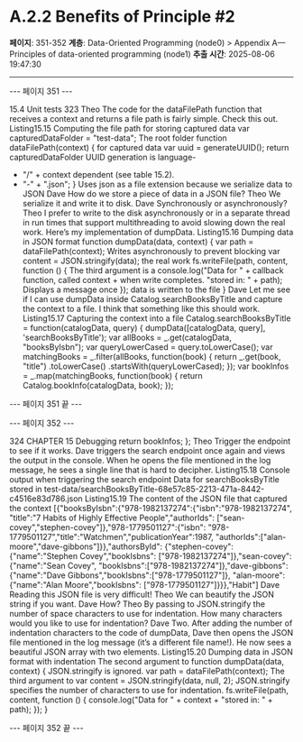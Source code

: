 # A.2.2 Benefits of Principle #2

**페이지**: 351-352
**계층**: Data-Oriented Programming (node0) > Appendix A—Principles of data-oriented programming (node1)
**추출 시간**: 2025-08-06 19:47:30

---


--- 페이지 351 ---

15.4 Unit tests 323
Theo The code for the dataFilePath function that receives a context and returns a
file path is fairly simple. Check this out.
Listing15.15 Computing the file path for storing captured data
var capturedDataFolder = "test-data";
The root folder
function dataFilePath(context) {
for captured data
var uuid = generateUUID();
return capturedDataFolder
UUID generation is language-
+ "/" + context
dependent (see table 15.2).
+ "-" + ".json";
}
Uses json as a file extension
because we serialize data to JSON
Dave How do we store a piece of data in a JSON file?
Theo We serialize it and write it to disk.
Dave Synchronously or asynchronously?
Theo I prefer to write to the disk asynchronously or in a separate thread in run times
that support multithreading to avoid slowing down the real work. Here’s my
implementation of dumpData.
Listing15.16 Dumping data in JSON format
function dumpData(data, context) {
var path = dataFilePath(context); Writes asynchronously
to prevent blocking
var content = JSON.stringify(data);
the real work
fs.writeFile(path, content, function () {
The third argument is a
console.log("Data for " +
callback function, called
context +
when write completes.
"stored in: " +
path);
Displays a message once
});
data is written to the file
}
Dave Let me see if I can use dumpData inside Catalog.searchBooksByTitle and
capture the context to a file. I think that something like this should work.
Listing15.17 Capturing the context into a file
Catalog.searchBooksByTitle = function(catalogData, query) {
dumpData([catalogData, query], 'searchBooksByTitle');
var allBooks = _.get(catalogData, "booksByIsbn");
var queryLowerCased = query.toLowerCase();
var matchingBooks = _.filter(allBooks, function(book) {
return _.get(book, "title")
.toLowerCase()
.startsWith(queryLowerCased);
});
var bookInfos = _.map(matchingBooks, function(book) {
return Catalog.bookInfo(catalogData, book);
});

--- 페이지 351 끝 ---


--- 페이지 352 ---

324 CHAPTER 15 Debugging
return bookInfos;
};
Theo Trigger the endpoint to see if it works.
Dave triggers the search endpoint once again and views the output in the console. When he
opens the file mentioned in the log message, he sees a single line that is hard to decipher.
Listing15.18 Console output when triggering the search endpoint
Data for searchBooksByTitle stored in
test-data/searchBooksByTitle-68e57c85-2213-471a-8442-c4516e83d786.json
Listing15.19 The content of the JSON file that captured the context
[{"booksByIsbn":{"978-1982137274":{"isbn":"978-1982137274",
"title":"7 Habits of Highly Effective People","authorIds":
["sean-covey","stephen-covey"]},"978-1779501127":{"isbn":
"978-1779501127","title":"Watchmen","publicationYear":1987,
"authorIds":["alan-moore","dave-gibbons"]}},"authorsById":
{"stephen-covey":{"name":"Stephen Covey","bookIsbns":
["978-1982137274"]},"sean-covey":{"name":"Sean Covey",
"bookIsbns":["978-1982137274"]},"dave-gibbons":
{"name":"Dave Gibbons","bookIsbns":["978-1779501127"]},
"alan-moore":{"name":"Alan Moore","bookIsbns":
["978-1779501127"]}}},"Habit"]
Dave Reading this JSON file is very difficult!
Theo We can beautify the JSON string if you want.
Dave How?
Theo By passing to JSON.stringify the number of space characters to use for
indentation. How many characters would you like to use for indentation?
Dave Two.
After adding the number of indentation characters to the code of dumpData, Dave then
opens the JSON file mentioned in the log message (it’s a different file name!). He now
sees a beautiful JSON array with two elements.
Listing15.20 Dumping data in JSON format with indentation
The second argument to
function dumpData(data, context) {
JSON.stringify is ignored.
var path = dataFilePath(context);
The third argument to
var content = JSON.stringify(data, null, 2);
JSON.stringify specifies the
number of characters to
use for indentation.
fs.writeFile(path, content, function () {
console.log("Data for " + context + "stored in: " + path);
});
}

--- 페이지 352 끝 ---
